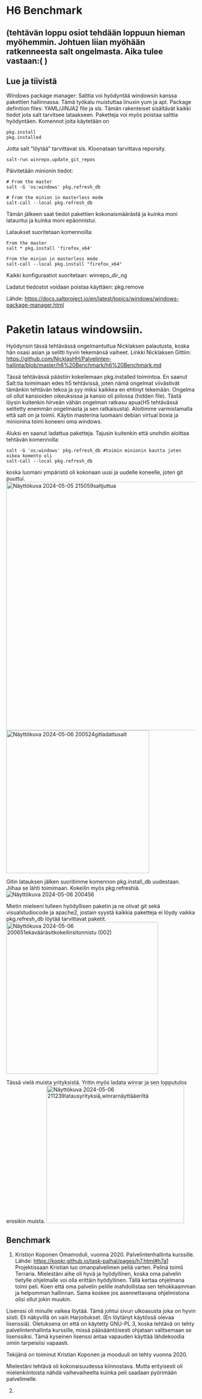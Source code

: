 # H6 Benchmark 
## (tehtävän loppu osiot tehdään loppuun hieman myöhemmin. Johtuen liian myöhään ratkenneesta salt ongelmasta. Aika tulee vastaan:( )

## Lue ja tiivistä
Windows package manager:
Salttia voi hyödyntää windowsin kanssa pakettien hallinnassa. Tämä työkalu muistuttaa linuxin yum ja apt.
Package definition files:
YAML/JINJA2 file ja sls. Tämän rakenteiset sisältävät kaikki tiedot jota salt tarvitsee lataakseen.
Paketteja voi myös poistaa salttia hyödyntäen. 
Komennot joita käytetään on 
```
pkg.install
pkg.installed
```
Jotta salt "löytää" tarvittavat sls. Kloonataan tarvittava reporsity.
```
salt-run winrepo.update_git_repos
```
Päivitetään minionin tiedot:
```
# From the master
salt -G 'os:windows' pkg.refresh_db

# From the minion in masterless mode
salt-call --local pkg.refresh_db
```
Tämän jälkeen saat tiedot pakettien kokonaismäärästä ja kuinka moni latauntui ja kuinka moni epäonnistui. 

Lataukset suoritetaan komennoilla:

```
From the master
salt * pkg.install 'firefox_x64'

From the minion in masterless mode
salt-call --local pkg.install "firefox_x64"
```
Kaikki konfiguraatiot suoritetaan: winrepo_dir_ng

Ladatut tiedostot voidaan poistaa käyttäen:
pkg.remove

Lähde: 
https://docs.saltproject.io/en/latest/topics/windows/windows-package-manager.html

# Paketin lataus windowsiin.
Hyödynsin tässä tehtävässä ongelmantultua Nicklaksen palautusta, koska hän osasi asian ja selitti hyvin tekemänsä vaiheet.
Linkki Nicklaksen Gittiin: https://github.com/NicklasHH/Palvelinten-hallinta/blob/master/h6%20Benchmark/h6%20Benchmark.md

Tässä tehtävässä päästiin kokeilemaan pkg.installed toimintoa. En saanut Salt:tia toimimaan edes h5 tehtävissä, joten nämä ongelmat viivästivät tämänkin tehtävän tekoa ja syy miksi kaikkea en ehtinyt tekemään. Ongelma oli ollut kansioiden oikeuksissa ja kansio oli piilossa (hidden file). Tästä löysin kuitenkin hirveän vähän ongelman ratkasu apua(H5 tehtävässä selitetty enemmän ongelmasta ja sen ratkaisusta).
Aloitimme varmistamalla että salt on ja toimii.
Käytin masterina luomaani debian virtual boxia ja minionina toimi koneeni oma windows.

Aluksi en saanut ladattua paketteja. Tajusin kuitenkin että unohdin aloittaa tehtävän komennolla:
```
salt -G 'os:windows' pkg.refresh_db #toimin minionin kautta joten oikea komento oli
salt-call --local pkg.refresh_db
```
koska luomani ympäristö oli kokonaan uusi ja uudelle koneelle, joten git puuttui.
<img width="661" alt="Näyttökuva 2024-05-05 215059saltjuttua" src="https://github.com/MiisaS/Servers_2024/assets/122888617/47b29447-baa6-4200-8147-8f8949a8c248">
<img width="380" alt="Näyttökuva 2024-05-06 200524gitladattusalt" src="https://github.com/MiisaS/Servers_2024/assets/122888617/bf28021c-9949-4bc1-a106-a7987ce1e7ed">

Gitin latauksen jälken suoritimme komennon pkg.install_db uudestaan. 
Jiihaa se lähti toimimaan.
Kokeilin myös pkg.refreshiä.
![Näyttökuva 2024-05-06 200456](https://github.com/MiisaS/Servers_2024/assets/122888617/4da23fef-39ec-4cc8-9479-e9cb8d2c3117)

Mietin mieleeni tulleen hyödyllisen paketin ja ne olivat git sekä visualstudiocode ja apache2, jostain syystä kaikkia paketteja ei löydy vaikka pkg.refresh_db löytää tarvittavat paketit.
<img width="404" alt="Näyttökuva 2024-05-06 200651ekavääräsitkokeilinsitonnistu (002)" src="https://github.com/MiisaS/Servers_2024/assets/122888617/09034f7b-8036-48e2-afb8-066dff04e1a4">

Tässä vielä muista yrityksistä. Yritin myös ladata winrar ja sen lopputulos erosikin muista.
<img width="366" alt="Näyttökuva 2024-05-06 211239latausyrityksiä,winrarnäyttääeriltä" src="https://github.com/MiisaS/Servers_2024/assets/122888617/2763a546-3107-4a21-a686-268168cb8140">

## Benchmark

1. Kristion Koponen Omamoduli, vuonna 2020. Palvelintenhallinta kurssille.
  Lähde: https://kopkr.github.io/task-palhal/pages/h7.html#h7a1
Projektissaan Kristian luo omanpalvelimen peliä varten. Pelinä toimii Terraria. Mielestäni aihe oli hyvä ja hyödyllinen, koska oma palvelin tietylle ohjelmalle voi olla erittäin hyödyllinen. Tällä kertaa ohjelmana toimi peli. Koen että oma palvelin pelille mahdollistaa sen tehokkaamman ja helpomman hallinnan. Sama koskee jos asennettavana ohjelmistona olisi ollut jokin muukin.

Lisenssi oli minulle vaikea löytää. Tämä johtui sivun ulkoasusta joka on hyvin siisti. Eli näkyvillä on vain Harjoitukset. (En löytänyt käytössä olevaa lisenssiä). Oletuksena on että on käytetty GNU-PL 3, koska tehtävä on tehty palvelintenhallinta kurssille, missä pääsääntöisesti ohjataan valitsemaan se lisenssiksi. Tämä kyseinen lisenssi antaa vapauden käyttää lähdekoodia omiin tarpeisiisi vapaasti.

Tekijänä on toiminut Kristian Koponen ja mooduuli on tehty vuonna 2020.

Mielestäni tehtävä oli kokonaisuudessa kiinnostava. Mutta erityisesti oli mielenkiintoista nähdä vaihevaiheelta kuinka peli saadaan pyörimään palvelimelle.

2. 


